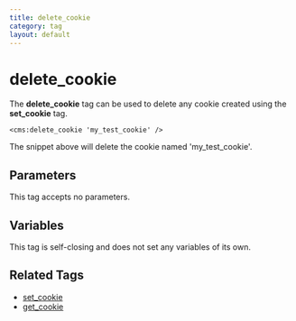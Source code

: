 ```yaml
---
title: delete_cookie
category: tag
layout: default
---
```


# delete_cookie

The **delete\_cookie** tag can be used to delete any cookie created using the **set\_cookie** tag.

```
<cms:delete_cookie 'my_test_cookie' />
```

The snippet above will delete the cookie named 'my\_test\_cookie'.

## Parameters

This tag accepts no parameters.

## Variables

This tag is self-closing and does not set any variables of its own.

## Related Tags

*   [set\_cookie](../set_cookie.html)
*   [get\_cookie](../get_cookie.html)
